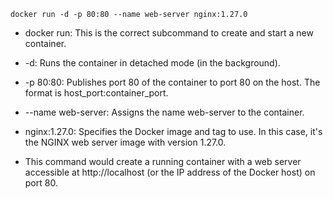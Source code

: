 <!-- ........Docker Practice..... -->

``` 
docker run -d -p 80:80 --name web-server nginx:1.27.0
 ```

- docker run: This is the correct subcommand to create and start a new container.

- -d: Runs the container in detached mode (in the background).

- -p 80:80: Publishes port 80 of the container to port 80 on the host. The format is host_port:container_port.

- --name web-server: Assigns the name web-server to the container.

- nginx:1.27.0: Specifies the Docker image and tag to use. In this case, it's the NGINX web server image with version 1.27.0.

- This command would create a running container with a web server accessible at http://localhost (or the IP address of the Docker host) on port 80.